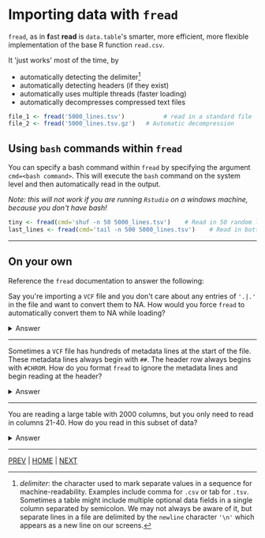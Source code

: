 # Importing data with `fread`

`fread`, as in **f**ast **read** is `data.table`'s smarter, more efficient, more flexible implementation of the base R function `read.csv`.

It 'just works' most of the time, by
* automatically detecting the delimiter[^1]
* automatically detecting headers (if they exist)
* automatically uses multiple threads (faster loading)
* automatically decompresses compressed text files

```R
file_1 <- fread('5000_lines.tsv')           # read in a standard file
file_2 <- fread('5000_lines.tsv.gz')   # Automatic decompression
```

## Using `bash` commands within `fread`
You can specify a bash command within `fread` by specifying the argument `cmd=<bash command>`. This will execute the `bash` command on the system level and then automatically read in the output. 

*Note: this will not work if you are running `Rstudio` on a windows machine, because you don't have bash!*

```R
tiny <- fread(cmd='shuf -n 50 5000_lines.tsv')    # Read in 50 random lines from 5000_lines.tsv
last_lines <- fread(cmd='tail -n 500 5000_lines.tsv')    # Read in bottom 500 rows from 5000_lines.tsv
```

---
## On your own

Reference the `fread` documentation to answer the following:

Say you're importing a `VCF` file and you don't care about any entries of `'.|.'` in the file and want to convert them to NA. How would you force `fread` to automatically convert them to NA while loading?

<details><summary>Answer</summary>
 
include `na.strings='.|.'`
 
</details>

---
Sometimes a `VCF` file has hundreds of metadata lines at the start of the file. These metadata lines always begin with `##`. The header row always begins with `#CHROM`. How do you format `fread` to ignore the metadata lines and begin reading at the header?

<details><summary>Answer</summary>
 
include `skip='#CHROM'`
 
</details>

---
You are reading a large table with 2000 columns, but you only need to read in columns 21-40. How do you read in this subset of data?

<details><summary>Answer</summary>
 
The `select` argument lets you specify which columns to keep. You would include `select=21:40` in your command. Alternatively, `drop` lets you specify columns to exclude, i.e. `drop=c(1:20, 41:2000)`

</details>



---

[PREV](README.md) | [HOME](/README.md) | [NEXT](B.md)


[^1]: *delimiter*: the character used to mark separate values in a sequence for machine-readability. Examples include comma for `.csv` or tab for `.tsv`. Sometimes a table might include multiple optional data fields in a single column separated by semicolon. We may not always be aware of it, but separate lines in a file are delimited by the `newline` character `'\n'` which appears as a new line on our screens.

